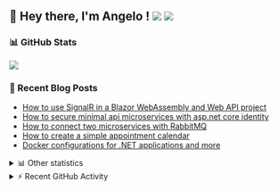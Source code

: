 ## 👋 Hey there, I'm Angelo ! ![](https://img.shields.io/badge/Intel-Core_i5_12th-0071C5?style=for-the-badge&logo=intel&logoColor=white) <a href="https://www.buymeacoffee.com/angelodotnet" target="_blank"><img src="https://img.shields.io/badge/Buy%20Me%20A%20Coffee-FFDD00.svg?style=for-the-badge&logo=Buy-Me-A-Coffee&logoColor=black"></a>

### 📊 GitHub Stats
![](http://github-profile-summary-cards.vercel.app/api/cards/profile-details?username=angelodotnet&theme=darcula)

### 📝 Recent Blog Posts
<!-- BLOG-POST-LIST:START -->
- [How to use SignalR in a Blazor WebAssembly and Web API project](https://dev.to/angelodotnet/how-to-use-signalr-in-a-blazor-webassembly-and-web-api-project-27cp)
- [How to secure minimal api microservices with asp.net core identity](https://dev.to/angelodotnet/how-to-secure-minimal-api-microservices-with-aspnet-core-identity-2o68)
- [How to connect two microservices with RabbitMQ](https://dev.to/angelodotnet/example-of-microservice-communication-with-rabbitmq-3b2f)
- [How to create a simple appointment calendar](https://dev.to/angelodotnet/example-to-create-a-appointment-calendar-477n)
- [Docker configurations for .NET applications and more](https://dev.to/angelodotnet/docker-configurations-for-net-applications-and-more-1pg8)
<!-- BLOG-POST-LIST:END -->

<details>
  <summary>📊 Other statistics</summary>
  
![](http://github-profile-summary-cards.vercel.app/api/cards/repos-per-language?username=angelodotnet&theme=dracula)
![](http://github-profile-summary-cards.vercel.app/api/cards/most-commit-language?username=angelodotnet&theme=dracula)
![](http://github-profile-summary-cards.vercel.app/api/cards/stats?username=angelodotnet&theme=dracula)
![](http://github-profile-summary-cards.vercel.app/api/cards/productive-time?username=angelodotnet&theme=dracula&utcOffset=8)

</details>

<details>
  <summary> ⚡ Recent GitHub Activity</summary>

  <!--START_SECTION:activity-->
1. 🎉 Merged PR [#128](https://github.com/AngeloDotNet/GSWCloudApp/pull/128) in [AngeloDotNet/GSWCloudApp](https://github.com/AngeloDotNet/GSWCloudApp)
2. 💪 Opened PR [#128](https://github.com/AngeloDotNet/GSWCloudApp/pull/128) in [AngeloDotNet/GSWCloudApp](https://github.com/AngeloDotNet/GSWCloudApp)
3. 🎉 Merged PR [#127](https://github.com/AngeloDotNet/GSWCloudApp/pull/127) in [AngeloDotNet/GSWCloudApp](https://github.com/AngeloDotNet/GSWCloudApp)
4. 💪 Opened PR [#127](https://github.com/AngeloDotNet/GSWCloudApp/pull/127) in [AngeloDotNet/GSWCloudApp](https://github.com/AngeloDotNet/GSWCloudApp)
5. 🎉 Merged PR [#125](https://github.com/AngeloDotNet/GSWCloudApp/pull/125) in [AngeloDotNet/GSWCloudApp](https://github.com/AngeloDotNet/GSWCloudApp)
<!--END_SECTION:activity-->

</details>
